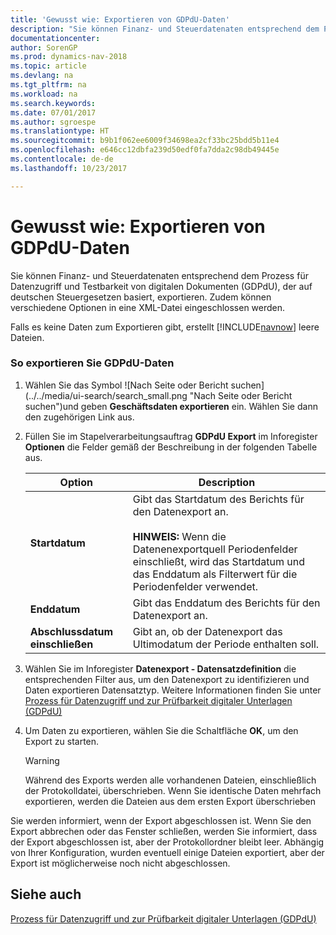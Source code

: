 ```yaml
---
title: 'Gewusst wie: Exportieren von GDPdU-Daten'
description: "Sie können Finanz- und Steuerdatenaten entsprechend dem Prozess für Datenzugriff und Testbarkeit von digitalen Dokumenten (GDPdU), der auf deutschen Steuergesetzen basiert, exportieren. Zudem können verschiedene Optionen in eine XML-Datei eingeschlossen werden."
documentationcenter: 
author: SorenGP
ms.prod: dynamics-nav-2018
ms.topic: article
ms.devlang: na
ms.tgt_pltfrm: na
ms.workload: na
ms.search.keywords: 
ms.date: 07/01/2017
ms.author: sgroespe
ms.translationtype: HT
ms.sourcegitcommit: b9b1f062ee6009f34698ea2cf33bc25bdd5b11e4
ms.openlocfilehash: e646cc12dbfa239d50edf0fa7dda2c98db49445e
ms.contentlocale: de-de
ms.lasthandoff: 10/23/2017

---
```

# <a name="how-to-export-gdpdu-data"></a>Gewusst wie: Exportieren von GDPdU-Daten
Sie können Finanz- und Steuerdatenaten entsprechend dem Prozess für Datenzugriff und Testbarkeit von digitalen Dokumenten (GDPdU), der auf deutschen Steuergesetzen basiert, exportieren. Zudem können verschiedene Optionen in eine XML-Datei eingeschlossen werden.  

 Falls es keine Daten zum Exportieren gibt, erstellt [!INCLUDE[navnow](../../includes/navnow_md.md)] leere Dateien.  

### <a name="to-export-gdpdu-data"></a>So exportieren Sie GDPdU-Daten  

1.  Wählen Sie das Symbol ![Nach Seite oder Bericht suchen] (../../media/ui-search/search_small.png "Nach Seite oder Bericht suchen")und geben **Geschäftsdaten exportieren** ein. Wählen Sie dann den zugehörigen Link aus.  

2.  Füllen Sie im Stapelverarbeitungsauftrag **GDPdU Export** im Inforegister **Optionen** die Felder gemäß der Beschreibung in der folgenden Tabelle aus.  

    |Option|Description|  
    |----------------------------------|---------------------------------------|  
    |**Startdatum**|Gibt das Startdatum des Berichts für den Datenexport an.<br /><br /> **HINWEIS:** Wenn die Datenenexportquell Periodenfelder einschließt, wird das Startdatum und das Enddatum als Filterwert für die Periodenfelder verwendet.|  
    |**Enddatum**|Gibt das Enddatum des Berichts für den Datenexport an.|  
    |**Abschlussdatum einschließen**|Gibt an, ob der Datenexport das Ultimodatum der Periode enthalten soll.|  

3.  Wählen Sie im Inforegister **Datenexport - Datensatzdefinition** die entsprechenden Filter aus, um den Datenexport zu identifizieren und Daten exportieren Datensatztyp. Weitere Informationen finden Sie unter [Prozess für Datenzugriff und zur Prüfbarkeit digitaler Unterlagen (GDPdU)](process-for-data-access-and-testability-of-digital-documents-gdpdu-.md)  

4.  Um Daten zu exportieren, wählen Sie die Schaltfläche **OK**, um den Export zu starten.  

    > [!WARNING]  
    >  Während des Exports werden alle vorhandenen Dateien, einschließlich der Protokolldatei, überschrieben. Wenn Sie identische Daten mehrfach exportieren, werden die Dateien aus dem ersten Export überschrieben  

 Sie werden informiert, wenn der Export abgeschlossen ist. Wenn Sie den Export abbrechen oder das Fenster schließen, werden Sie informiert, dass der Export abgeschlossen ist, aber der Protokollordner bleibt leer. Abhängig von Ihrer Konfiguration, wurden eventuell einige Dateien exportiert, aber der Export ist möglicherweise noch nicht abgeschlossen.  

## <a name="see-also"></a>Siehe auch  
 [Prozess für Datenzugriff und zur Prüfbarkeit digitaler Unterlagen (GDPdU)](process-for-data-access-and-testability-of-digital-documents-gdpdu-.md)

